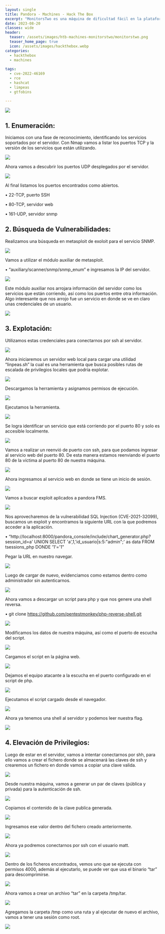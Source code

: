 ```yaml
---
layout: single
title: Pandora - Machines - Hack The Box
excerpt: "MonitorsTwo es una máquina de dificultad fácil en la plataforma de HTB. Para acceder debemos explotar una vulnerabilidad en Cacti, accederemos a un contenedor en el que tendremos que elevar privilegios mediante un binario SUID, conseguiremos acceso a la máquina principal crackeando un hash obtenido mediante la enumeración de la base de datos MySQL. Para escalar privilegios en la máquina principal, encontraremos una vulnerabilidad en Docker en la cual podremos ejecutar comandos del contenedor en la máquina principal obteniendo así root gracias a la bash con permisos SUID.."
date: 2023-08-20
classes: wide
header:
  teaser: /assets/images/htb-machines-monitorstwo/monitorstwo.png
  teaser_home_page: true
  icon: /assets/images/hackthebox.webp
categories:
  - hackthebox
  - machines
 
tags:  
  - cve-2022-46169
  - rce
  - hashcat
  - limpeas
  - gtfobins
  
---
```


![](/assets/images/htb-machines-pandora/pandora.png)

## 1. Enumeración:
Iniciamos con una fase de reconocimiento, identificando los servicios soportados por el servidor. Con Nmap vamos a listar los puertos TCP y la versión de los servicios que están utilizando.

![](/assets/images/htb-machines-pandora/pandora2.png)

Ahora vamos a descubrir los puertos UDP desplegados por el servidor.

![](/assets/images/htb-machines-pandora/pandora3.png)

Al final listamos los puertos encontrados como abiertos.

•	22-TCP, puerto SSH

•	80-TCP, servidor web

•	161-UDP, servidor snmp

## 2. Búsqueda de Vulnerabilidades: 
Realizamos una búsqueda en metasploit de exoloit para el servicio SNMP.

![](/assets/images/htb-machines-pandora/pandora4.png)

Vamos a utilizar el módulo auxiliar de metasploit.

•	“auxiliary/scanner/snmp/snmp_enum” e ingresamos la IP del servidor.

![](/assets/images/htb-machines-pandora/pandora5.png)

Este módulo auxiliar nos arrojara información del servidor como los servicios que están corriendo, así como los puertos entre otra información. Algo interesante que nos arrojo fue un servicio en donde se ve en claro unas credenciales de un usuario.

![](/assets/images/htb-machines-pandora/pandora6.png)

## 3. Explotación:
Utilizamos estas credenciales para conectarnos por ssh al servidor.

![](/assets/images/htb-machines-pandora/pandora7.png)

Ahora iniciaremos un servidor web local para cargar una utilidad “linpeas.sh” la cual es una herramienta que busca posibles rutas de escalada de privilegios locales que podría explotar.

![](/assets/images/htb-machines-pandora/pandora8.png)

Descargamos la herramienta y asignamos permisos de ejecución.

![](/assets/images/htb-machines-pandora/pandora9.png)

Ejecutamos la herramienta.

![](/assets/images/htb-machines-pandora/pandora10.png)

Se logra identificar un servicio que está corriendo por el puerto 80 y solo es accesible localmente.

![](/assets/images/htb-machines-pandora/pandora11.png)

Vamos a realizar un reenvió de puerto con ssh, para que podamos ingresar al servicio web del puerto 80. De esta manera estamos reenviando el puerto 80 de la víctima al puerto 80 de nuestra máquina.

![](/assets/images/htb-machines-pandora/pandora12.png)

Ahora ingresamos al servicio web en donde se tiene un inicio de sesión.

![](/assets/images/htb-machines-pandora/pandora13.png)

Vamos a buscar exploit aplicados a pandora FMS.

![](/assets/images/htb-machines-pandora/pandora14.png)

Nos aprovecharemos de la vulnerabilidad SQL Injection (CVE-2021-32099), buscamos un exploit y encontramos la siguiente URL con la que podremos acceder a la aplicación.

•	 “http://localhost:8000/pandora_console/include/chart_generator.php?session_id=a' UNION SELECT 'a',1,'id_usuario|s:5:"admin";'  as data FROM tsessions_php DONDE '1'='1”

Pegar la URL en nuestro navegar.

![](/assets/images/htb-machines-pandora/pandora15.png)

Luego de cargar de nuevo, evidenciamos como estamos dentro como administrador sin autenticarnos.

![](/assets/images/htb-machines-pandora/pandora16.png)

Ahora vamos a descargar un script para php y que nos genere una shell reversa.

•	 git clone https://github.com/pentestmonkey/php-reverse-shell.git

![](/assets/images/htb-machines-pandora/pandora17.png)

Modificamos los datos de nuestra máquina, así como el puerto de escucha del script.

![](/assets/images/htb-machines-pandora/pandora18.png)

Cargamos el script en la página web.

![](/assets/images/htb-machines-pandora/pandora19.png)

Dejamos el equipo atacante a la escucha en el puerto configurado en el script de php.

![](/assets/images/htb-machines-pandora/pandora20.png)

Ejecutamos el script cargado desde el navegador.

![](/assets/images/htb-machines-pandora/pandora21.png)

Ahora ya tenemos una shell al servidor y podemos leer nuestra flag.

![](/assets/images/htb-machines-pandora/pandora22.png)

## 4. Elevación de Privilegios:
Luego de estar en el servidor, vamos a intentar conectarnos por shh, para ello vamos a crear el fichero donde se almacenará las claves de ssh y crearemos un fichero en donde vamos a copiar una clave valida.

![](/assets/images/htb-machines-pandora/pandora23.png)

Desde nuestra máquina, vamos a generar un par de claves (pública y privada) para la autenticación de ssh.

![](/assets/images/htb-machines-pandora/pandora24.png)

Copiamos el contenido de la clave publica generada.

![](/assets/images/htb-machines-pandora/pandora25.png)

Ingresamos ese valor dentro del fichero creado anteriormente.

![](/assets/images/htb-machines-pandora/pandora26.png)

Ahora ya podremos conectarnos por ssh con el usuario matt.

![](/assets/images/htb-machines-pandora/pandora27.png)

Dentro de los ficheros encontrados, vemos uno que se ejecuta con permisos 4000, además al ejecutarlo, se puede ver que usa el binario “tar” para descomprimirse.

![](/assets/images/htb-machines-pandora/pandora28.png)

Ahora vamos a crear un archivo “tar” en la carpeta /tmp/tar.

![](/assets/images/htb-machines-pandora/pandora29.png)

Agregamos la carpeta /tmp como una ruta y al ejecutar de nuevo el archivo, vamos a tener una sesión como root.

![](/assets/images/htb-machines-pandora/pandora30.png)
